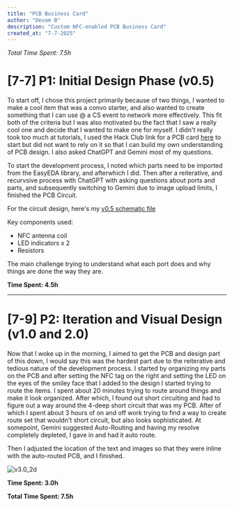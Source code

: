 ```yaml
---
title: "PCB Business Card"
author: "Devom B"
description: "Custom NFC-enabled PCB Business Card"
created_at: "7-7-2025"
---
```


<em>Total Time Spent: 7.5h</em>

# [7-7] P1: Initial Design Phase (v0.5)

To start off, I chose this project primarily because of two things, I wanted to make a cool item that was a convo starter, and also wanted to create something that I can use @ a CS event to network more effectively. This fit both of the criteria but I was also motivated bu the fact that I saw a really cool one and decide that I wanted to make one for myself. I didn't really took too much at tutorials, I used the Hack Club link for a PCB card [here](https://jams.hackclub.com/jam/hacker-card) to start but did not want to rely on it so that I can build my own understanding of PCB design. I also asked ChatGPT and Gemini most of my questions. 

To start the development process, I noted which parts need to be imported from the EasyEDA library, and afterwhich I did. Then after a reiterative, and recurvsive process with ChatGPT with asking questions about ports and parts, and subsequently switching to Gemini due to image upload limits, I finished the PCB Circuit. 

For the circuit design, here's my [v0.5 schematic file](images/Circuit_Design/)

Key components used:
- NFC antenna coil
- LED indicators  x 2
- Resistors

The main challenge trying to understand what each port does and why things are done the way they are. 

**Time Spent: 4.5h**

---

# [7-9] P2: Iteration and Visual Design (v1.0 and 2.0)

Now that I woke up in the morning, I aimed to get the PCB and design part of this down, I would say this was the hardest part due to the reiterative and tedious nature of the development process. I started by organizing my parts on the PCB and after setting the NFC tag on the right and setting the LED on the eyes of the smiley face that I added to the design I started trying to route the items. I spent about 20 minutes trying to route around things and make it look organized. After which, I found out short circuiting and had to figure out a way around the 4-deep short circuit that was my PCB. After of which I spent about 3 hours of on and off work trying to find a way to create route set that wouldn't short circuit, but also looks sophisticated. At somepoint, Gemini suggested Auto-Routing and having my resolve completely depleted, I gave in and had it auto route. 

Then I adjusted the location of the text and images so that they were inline with the auto-routed PCB, and I finished. 

![v3.0_2d](images/v3_PCB_Design/v3.0_2d.png)

**Time Spent: 3.0h**


**Total Time Spent: 7.5h**
